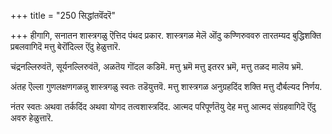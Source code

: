 +++
title = "250 सिद्धांतवॆंदरॆ"

+++
हीगागि, सनातन शास्त्रगळु ऎत्तिद पंथद प्रकार. शास्त्रगळ मेलॆ ऒंदु कण्णिरुववरु तारतम्यद बुद्धिशक्ति प्रबलवागिदॆ मत्तु बेरॊंदिल्ल ऎंदु हेळुत्तारॆ.

चंद्रनल्लिरुवंतॆ, सूर्यनल्लिरुवंतॆ, अळतॆय गॊंदल कडिमॆ. मत्तु भ्रमॆ मत्तु इतरर भ्रमॆ, मत्तु तळद मालॆय भ्रमॆ.

अंतह ऎल्ला गुणलक्षणगळन्नु शास्त्रगळु स्वतः तडॆयुत्तवॆ. मत्तु शास्त्रगळ अनुग्रहदिंद शक्ति मत्तु दौर्बल्यद निर्णय.

नंतर स्वतः अथवा तर्कदिंद अथवा योगद तत्वशास्त्रदिंद. आत्मद परिपूर्णतॆयु देह मत्तु आत्मद संग्रहवागिदॆ ऎंदु अवरु हेळुत्तारॆ.

